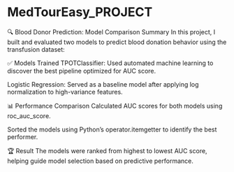 # MedTourEasy_PROJECT
🔍 Blood Donor Prediction: Model Comparison Summary
In this project, I built and evaluated two models to predict blood donation behavior using the transfusion dataset:

✅ Models Trained
TPOTClassifier: Used automated machine learning to discover the best pipeline optimized for AUC score.

Logistic Regression: Served as a baseline model after applying log normalization to high-variance features.

📊 Performance Comparison
Calculated AUC scores for both models using roc_auc_score.

Sorted the models using Python’s operator.itemgetter to identify the best performer.

🏆 Result
The models were ranked from highest to lowest AUC score, helping guide model selection based on predictive performance.
